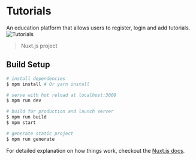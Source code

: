 # Tutorials
An education platform that allows users to register, login and add tutorials. 
![Tutorials](https://cosmicjs.com/uploads/81983780-a3c9-11e7-89ef-3ff92a216c25-tutorials-2.png)
> Nuxt.js project

## Build Setup

``` bash
# install dependencies
$ npm install # Or yarn install

# serve with hot reload at localhost:3000
$ npm run dev

# build for production and launch server
$ npm run build
$ npm start

# generate static project
$ npm run generate
```

For detailed explanation on how things work, checkout the [Nuxt.js docs](https://github.com/nuxt/nuxt.js).
